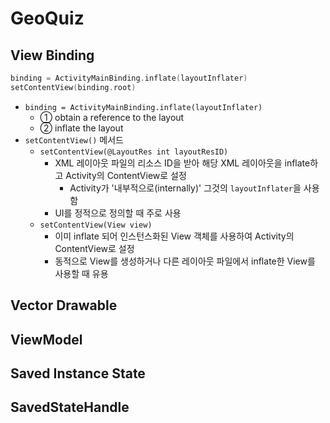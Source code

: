 # GeoQuiz

## View Binding

```kotlin
binding = ActivityMainBinding.inflate(layoutInflater)
setContentView(binding.root)
```

- `binding = ActivityMainBinding.inflate(layoutInflater)`
  - ① obtain a reference to the layout
  - ② inflate the layout
- `setContentView()` 메서드
  - `setContentView(@LayoutRes int layoutResID)`
    - XML 레이아웃 파일의 리소스 ID을 받아 해당 XML 레이아웃을 inflate하고 Activity의 ContentView로 설정
      - Activity가 '내부적으로(internally)' 그것의 `layoutInflater`을 사용함
    - UI를 정적으로 정의할 때 주로 사용
  - `setContentView(View view)`
    - 이미 inflate 되어 인스턴스화된 View 객체를 사용하여 Activity의 ContentView로 설정
    - 동적으로 View를 생성하거나 다른 레이아웃 파일에서 inflate한 View를 사용할 때 유용

## Vector Drawable

## ViewModel

## Saved Instance State

## SavedStateHandle